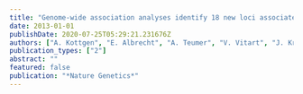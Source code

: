 ```yaml
---
title: "Genome-wide association analyses identify 18 new loci associated with serum urate concentrations"
date: 2013-01-01
publishDate: 2020-07-25T05:29:21.231676Z
authors: ["A. Kottgen", "E. Albrecht", "A. Teumer", "V. Vitart", "J. Krumsiek", "C. Hundertmark", "G. Pistis", "D. Ruggiero", "C.M. O'Seaghdha", "T. Haller", "Q. Yang", "T. Tanaka", "A.D. Johnson", "Z. Kutalik", "A.V. Smith", "J. Shi", "M. Struchalin", "R.P.S. Middelberg", "M.J. Brown", "A.L. Gaffo", "N. Pirastu", "G. Li", "C. Hayward", "T. Zemunik", "J. Huffman", "L. Yengo", "J.H. Zhao", "A. Demirkan", "M.F. Feitosa", "X. Liu", "G. Malerba", "L.M. Lopez", "P. Van Der Harst", "X. Li", "M.E. Kleber", "A.A. Hicks", "I.M. Nolte", "A. Johansson", "F. Murgia", "S.H. Wild", "S.J.L. Bakker", "J.F. Peden", "A. Dehghan", "M. Steri", "A. Tenesa", "V. Lagou", "P. Salo", "M. Mangino", "L.M. Rose", "T. Lehtimaki", "O.M. Woodward", "Y. Okada", "A. Tin", "C. Muller", "C.J. Oldmeadow", "M. Putku", "D. Czamara", "P. Kraft", "L. Frogheri", "G.A. Thun", "A. Grotevendt", "G.K. Gislason", "T.B. Harris", "L.J. Launer", "P. McArdle", "A.R. Shuldiner", "E. Boerwinkle", "J. Coresh", "H. Schmidt", "M. Schallert", "N.G. Martin", "G.W. Montgomery", "M. Kubo", "Y. Nakamura", "T. Tanaka", "P.B. Munroe", "N.J. Samani", "D.R. Jacobs", "K. Liu", "P. D'Adamo", "S. Ulivi", "J.I. Rotter", "B.M. Psaty", "P. Vollenweider", "G. Waeber", "S. Campbell", "O. Devuyst", "P. Navarro", "I. Kolcic", "N. Hastie", "B. Balkau", "P. Froguel", "T. Esko", "A. Salumets", "K.T. Khaw", "C. Langenberg", "R. Scott", "E.G. Holliday", "J.R. Attia", "E. Al"]
publication_types: ["2"]
abstract: ""
featured: false
publication: "*Nature Genetics*"
---
```


